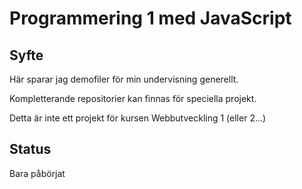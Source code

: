 Programmering 1 med JavaScript
==============================

Syfte
-----

Här sparar jag demofiler för min undervisning generellt.

Kompletterande repositorier kan finnas för speciella projekt.

Detta är inte ett projekt för kursen Webbutveckling 1 (eller 2...)

Status
------

Bara påbörjat
